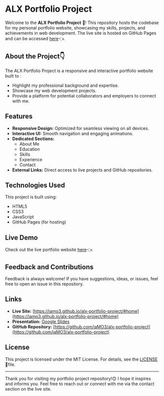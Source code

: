 # ALX Portfolio Project

Welcome to the **ALX Portfolio Project** 👋! This repository hosts the codebase for my personal portfolio website, showcasing my skills, projects, and achievements in web development. The live site is hosted on GitHub Pages and can be accessed [here](https://iamo3.github.io/alx-portfolio-project/#home)👈.

## About the Project👇

The ALX Portfolio Project is a responsive and interactive portfolio website built to :
- Highlight my professional background and expertise.
- Showcase my web development projects.
- Provide a platform for potential collaborators and employers to connect with me.

## Features

- **Responsive Design:** Optimized for seamless viewing on all devices.
- **Interactive UI:** Smooth navigation and engaging animations.
- **Dedicated Sections:**
  - About Me
  - Education
  - Skills
  - Experience
  - Contact
- **External Links:** Direct access to live projects and GitHub repositories.

## Technologies Used

This project is built using:
- HTML5
- CSS3
- JavaScript
- GitHub Pages (for hosting)

## Live Demo

Check out the live portfolio website [here](https://iamo3.github.io/alx-portfolio-project/#home)👈.

## Feedback and Contributions

Feedback is always welcome! If you have suggestions, ideas, or issues, feel free to open an issue in this repository.

## Links

- **Live Site:** [https://iamo3.github.io/alx-portfolio-project/#home](https://iamo3.github.io/alx-portfolio-project/#home)
- **Presentation:** [Google Slides](https://docs.google.com/presentation/d/1634rDnL44tZ_OGwLBTLE-JW9tkGR9g1C3LihR2VBav0/edit?usp=sharing)
- **GitHub Repository:** [https://github.com/iaMO3/alx-portfolio-project](https://github.com/iaMO3/alx-portfolio-project)

## License 

This project is licensed under the MIT License. For details, see the [LICENSE](LICENSE) 📖file.

---

Thank you for visiting my portfolio project repository!😊 I hope it inspires and informs you. Feel free to reach out or connect with me via the contact section on the live site.
